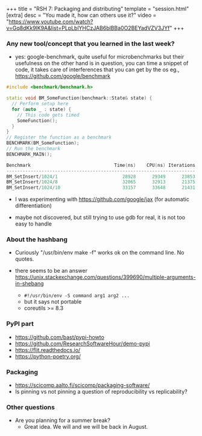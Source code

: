 +++
title = "RSH 7: Packaging and distributing"
template = "session.html"
[extra]
desc = "You made it, how can others use it?"
video = "https://www.youtube.com/watch?v=Gq8dKk9lK9A&list=PLpLblYHCzJAB6blBBa0O2BEYadVZV3JYf"
+++

### Any new tool/concept that you learned in the last week?

- yes: google-benchmark, quite useful for microbenchmarks but their usefulness on the other hand is in question, you can time a snippet of code, it takes care of interferences that you can get by the os eg., <https://github.com/google/benchmark>

```cpp
#include <benchmark/benchmark.h>

static void BM_SomeFunction(benchmark::State& state) {
  // Perform setup here
  for (auto _ : state) {
    // This code gets timed
    SomeFunction();
  }
}
// Register the function as a benchmark
BENCHMARK(BM_SomeFunction);
// Run the benchmark
BENCHMARK_MAIN();

Benchmark                               Time(ns)    CPU(ns) Iterations
----------------------------------------------------------------------
BM_SetInsert/1024/1                        28928      29349      23853  133.097kB/s   33.2742k items/s
BM_SetInsert/1024/8                        32065      32913      21375  949.487kB/s   237.372k items/s
BM_SetInsert/1024/10                       33157      33648      21431  1.13369MB/s   290.225k items/s
```

- I was experimenting with <https://github.com/google/jax> (for automatic differentiation)

- maybe not discovered, but still trying to use gdb for real, it is not too easy to handle


### About the hashbang

- Curiously "/usr/bin/env make -f" works ok on the command line. No quotes.

- there seems to be an answer https://unix.stackexchange.com/questions/399690/multiple-arguments-in-shebang
    - `#!/usr/bin/env -S command arg1 arg2 ...`
    - but it says not portable
    - coreutils >= 8.3


### PyPI part

- <https://github.com/bast/pypi-howto>
- <https://github.com/ResearchSoftwareHour/demo-pypi>
- <https://flit.readthedocs.io/>
- <https://python-poetry.org/>


### Packaging

- <https://scicomp.aalto.fi/scicomp/packaging-software/>
- Is pinning vs not pinning a question of reproducibility vs  replicability?


### Other questions

- Are you planning for a summer break?
  - Great idea. We will and we will be back in August.
